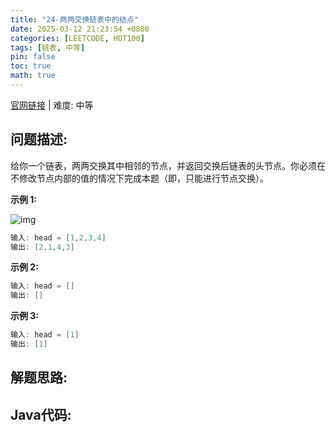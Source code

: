 ```yaml
---
title: "24-两两交换链表中的结点"
date: 2025-03-12 21:23:54 +0800
categories: [LEETCODE, HOT100]
tags: [链表, 中等]
pin: false
toc: true
math: true
---
```


[官网链接](https://leetcode.cn/problems/swap-nodes-in-pairs/) \| 难度: 中等

## 问题描述: 

给你一个链表，两两交换其中相邻的节点，并返回交换后链表的头节点。你必须在不修改节点内部的值的情况下完成本题（即，只能进行节点交换）。

**示例 1:**

![img](../assets/img/posts/p24_0.jpg)

```java
输入: head = [1,2,3,4]
输出: [2,1,4,3]
```

**示例 2:**

```java
输入: head = []
输出: []
```

**示例 3:**

```java
输入: head = [1]
输出: [1]
```

## 解题思路: 









## Java代码: 

